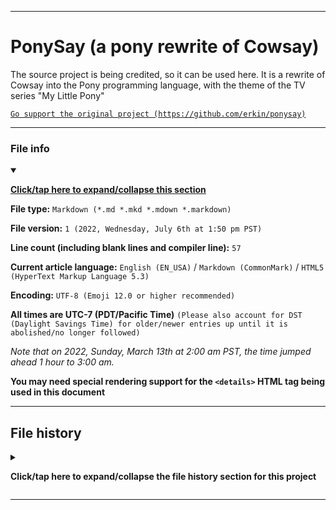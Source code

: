 
***

# PonySay (a pony rewrite of Cowsay)

The source project is being credited, so it can be used here. It is a rewrite of Cowsay into the Pony programming language, with the theme of the TV series "My Little Pony"

[`Go support the original project (https://github.com/erkin/ponysay)`](https://github.com/erkin/ponysay/)

***

### File info

<details open><summary><p lang="en"><b><u>Click/tap here to expand/collapse this section</u></b></p></summary>

**File type:** `Markdown (*.md *.mkd *.mdown *.markdown)`

**File version:** `1 (2022, Wednesday, July 6th at 1:50 pm PST)`

**Line count (including blank lines and compiler line):** `57`

**Current article language:** `English (EN_USA)` / `Markdown (CommonMark)` / `HTML5 (HyperText Markup Language 5.3)`

**Encoding:** `UTF-8 (Emoji 12.0 or higher recommended)`

**All times are UTC-7 (PDT/Pacific Time)** `(Please also account for DST (Daylight Savings Time) for older/newer entries up until it is abolished/no longer followed)`

_Note that on 2022, Sunday, March 13th at 2:00 am PST, the time jumped ahead 1 hour to 3:00 am._

**You may need special rendering support for the `<details>` HTML tag being used in this document**

</details>

***

## File history

<details><summary><p lang="en"><b>Click/tap here to expand/collapse the file history section for this project</b></p></summary>

<details><summary><p lang="en"><b>Version 1 (2022, Wednesday, July 6th at 1:50 pm PST)</b></p></summary>

**This version was made by:** [`@seanpm2001`](https://github.com/seanpm2001/)

> Changes:

- [x] Started the file
- [x] Added the `credits` section
- [x] Added the `file info` section
- [x] Added the `file history` section
- [ ] No other changes in version 1

</details>

</details>

***
